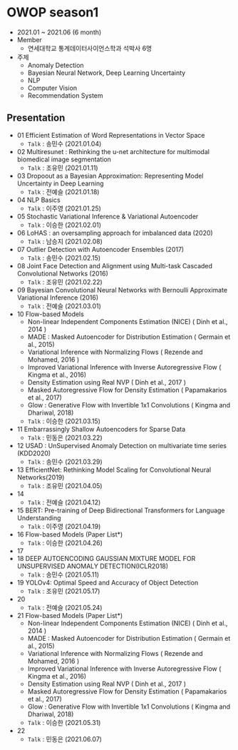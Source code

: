 # OWOP season1
- 2021.01 ~ 2021.06 (6 month)
- Member
  - 연세대학교 통계데이터사이언스학과 석박사 6명
- 주제
  - Anomaly Detection
  - Bayesian Neural Network, Deep Learning Uncertainty
  - NLP
  - Computer Vision
  - Recommendation System

## Presentation
- 01 Efficient Estimation of Word Representations in Vector Space
  - `Talk` : 송민수 (2021.01.04)
- 02 Multiresunet : Rethinking the u-net architecture for multimodal biomedical image segmentation
  - `Talk` : 조유민 (2021.01.11)
- 03 Dropoout as a Bayesian Approximation: Representing Model Uncertainty in Deep Learning
  - `Talk` : 전예슬 (2021.01.18)
- 04 NLP Basics
  - `Talk` : 이주영 (2021.01.25)
- 05 Stochastic Variational Inference & Variational Autoencoder
  - `Talk` : 이승한 (2021.02.01)
- 06 LoHAS : an oversampling approach for imbalanced data (2020)
  - `Talk` : 남승지 (2021.02.08)
- 07 Outlier Detection with Autoencoder Ensembles (2017)
  - `Talk` : 송민수 (2021.02.15)
- 08 Joint Face Detection and Alignment using Multi-task Cascaded Convolutional Networks (2016)
  - `Talk` : 조유민 (2021.02.22)
- 09 Bayesian Convolutional Neural Networks with Bernoulli Approximate Variational Inference (2016)
  - `Talk` : 전예슬 (2021.03.01)
- 10 Flow-based Models
  - Non-linear Independent Components Estimation (NICE) ( Dinh et al., 2014 )
  - MADE : Masked Autoencoder for Distribution Estimation ( Germain et al., 2015)
  - Variational Inference with Normalizing Flows ( Rezende and Mohamed, 2016 )
  - Improved Variational Inference with Inverse Autoregressive Flow ( Kingma et al., 2016)
  - Density Estimation using Real NVP ( Dinh et al., 2017 )
  - Masked Autoregressive Flow for Density Estimation ( Papamakarios et al., 2017)
  - Glow : Generative Flow with Invertible 1x1 Convolutions ( Kingma and Dhariwal, 2018)
  - `Talk` : 이승한 (2021.03.15)
- 11 Embarrassingly Shallow Autoencoders for Sparse Data
  - `Talk` : 민동은 (2021.03.22)
- 12 USAD : UnSupervised Anomaly Detection on multivariate time series (KDD2020)
  - `Talk` : 송민수 (2021.03.29)
- 13 EfficientNet: Rethinking Model Scaling for Convolutional Neural Networks(2019)
  - `Talk` : 조유민 (2021.04.05)
- 14
  - `Talk` : 전예슬 (2021.04.12)
- 15 BERT: Pre-training of Deep Bidirectional Transformers for Language Understanding
  - `Talk` : 이주영 (2021.04.19)
- 16 Flow-based Models (Paper List*)
  - `Talk` : 이승한 (2021.04.26)
- 17 
- 18 DEEP AUTOENCODING GAUSSIAN MIXTURE MODEL FOR UNSUPERVISED ANOMALY DETECTION(ICLR2018)
  - `Talk` : 송민수 (2021.05.11)
- 19 YOLOv4: Optimal Speed and Accuracy of Object Detection
  - `Talk` : 조유민 (2021.05.17)
- 20
  - `Talk` : 전예슬 (2021.05.24)
- 21 Flow-based Models (Paper List*)
  - Non-linear Independent Components Estimation (NICE) ( Dinh et al., 2014 )
  - MADE : Masked Autoencoder for Distribution Estimation ( Germain et al., 2015)
  - Variational Inference with Normalizing Flows ( Rezende and Mohamed, 2016 )
  - Improved Variational Inference with Inverse Autoregressive Flow ( Kingma et al., 2016)
  - Density Estimation using Real NVP ( Dinh et al., 2017 )
  - Masked Autoregressive Flow for Density Estimation ( Papamakarios et al., 2017)
  - Glow : Generative Flow with Invertible 1x1 Convolutions ( Kingma and Dhariwal, 2018)
  - `Talk` : 이승한 (2021.05.31)
- 22
  - `Talk` : 민동은 (2021.06.07)